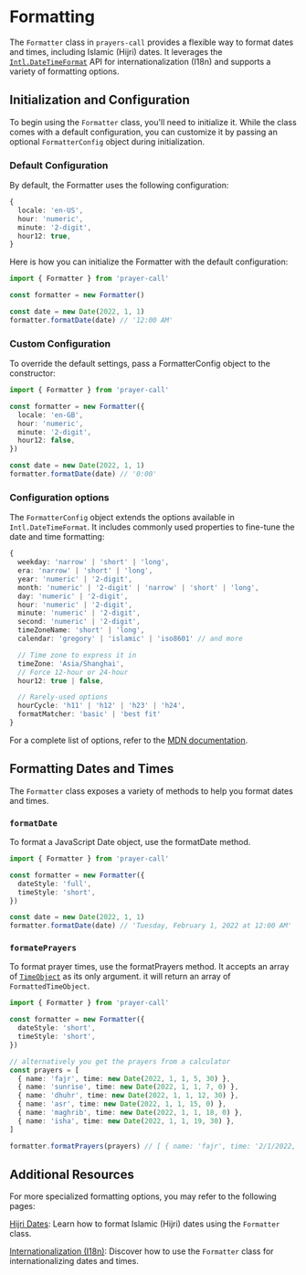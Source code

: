 # Formatting

The `Formatter` class in `prayers-call` provides a flexible way to format dates and times, including Islamic (Hijri) dates. It leverages the [`Intl.DateTimeFormat`](https://developer.mozilla.org/en-US/docs/Web/JavaScript/Reference/Global_Objects/Intl/DateTimeFormat) API for internationalization (I18n) and supports a variety of formatting options.

## Initialization and Configuration

To begin using the `Formatter` class, you'll need to initialize it. While the class comes with a default configuration, you can customize it by passing an optional `FormatterConfig` object during initialization.

### Default Configuration

By default, the Formatter uses the following configuration:

```ts
{
  locale: 'en-US',
  hour: 'numeric',
  minute: '2-digit',
  hour12: true,
}
```

Here is how you can initialize the Formatter with the default configuration:

```ts
import { Formatter } from 'prayer-call'

const formatter = new Formatter()

const date = new Date(2022, 1, 1)
formatter.formatDate(date) // '12:00 AM'
```

### Custom Configuration

To override the default settings, pass a FormatterConfig object to the constructor:

```ts
import { Formatter } from 'prayer-call'

const formatter = new Formatter({
  locale: 'en-GB',
  hour: 'numeric',
  minute: '2-digit',
  hour12: false,
})

const date = new Date(2022, 1, 1)
formatter.formatDate(date) // '0:00'
```

### Configuration options

The `FormatterConfig` object extends the options available in `Intl.DateTimeFormat`. It includes commonly used properties to fine-tune the date and time formatting:

```ts
{
  weekday: 'narrow' | 'short' | 'long',
  era: 'narrow' | 'short' | 'long',
  year: 'numeric' | '2-digit',
  month: 'numeric' | '2-digit' | 'narrow' | 'short' | 'long',
  day: 'numeric' | '2-digit',
  hour: 'numeric' | '2-digit',
  minute: 'numeric' | '2-digit',
  second: 'numeric' | '2-digit',
  timeZoneName: 'short' | 'long',
  calendar: 'gregory' | 'islamic' | 'iso8601' // and more

  // Time zone to express it in
  timeZone: 'Asia/Shanghai',
  // Force 12-hour or 24-hour
  hour12: true | false,

  // Rarely-used options
  hourCycle: 'h11' | 'h12' | 'h23' | 'h24',
  formatMatcher: 'basic' | 'best fit'
}
```

For a complete list of options, refer to the [MDN documentation](https://developer.mozilla.org/en-US/docs/Web/JavaScript/Reference/Global_Objects/Intl/DateTimeFormat/DateTimeFormat).

## Formatting Dates and Times

The `Formatter` class exposes a variety of methods to help you format dates and times.

### `formatDate`

To format a JavaScript Date object, use the formatDate method.

```ts
import { Formatter } from 'prayer-call'

const formatter = new Formatter({
  dateStyle: 'full',
  timeStyle: 'short',
})

const date = new Date(2022, 1, 1)
formatter.formatDate(date) // 'Tuesday, February 1, 2022 at 12:00 AM'
```

### `formatePrayers`

To format prayer times, use the formatPrayers method. It accepts an array of [`TimeObject`]() as its only argument. it will return an array of `FormattedTimeObject`.

```ts
import { Formatter } from 'prayer-call'

const formatter = new Formatter({
  dateStyle: 'short',
  timeStyle: 'short',
})

// alternatively you get the prayers from a calculator
const prayers = [
  { name: 'fajr', time: new Date(2022, 1, 1, 5, 30) },
  { name: 'sunrise', time: new Date(2022, 1, 1, 7, 0) },
  { name: 'dhuhr', time: new Date(2022, 1, 1, 12, 30) },
  { name: 'asr', time: new Date(2022, 1, 1, 15, 0) },
  { name: 'maghrib', time: new Date(2022, 1, 1, 18, 0) },
  { name: 'isha', time: new Date(2022, 1, 1, 19, 30) },
]

formatter.formatPrayers(prayers) // [ { name: 'fajr', time: '2/1/2022, 5:30 AM' }, ... ]
```

## Additional Resources

For more specialized formatting options, you may refer to the following pages:

[Hijri Dates](./hijri.md): Learn how to format Islamic (Hijri) dates using the `Formatter` class.

[Internationalization (I18n)](./i18n.md): Discover how to use the `Formatter` class for internationalizing dates and times.
